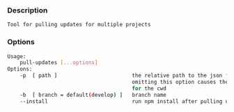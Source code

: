 ### Description
    Tool for pulling updates for multiple projects

### Options
```bash
Usage: 
    pull-updates [...options]
Options:
    -p  [ path ]                        the relative path to the json file with projects list.
                                        omitting this option causes the script to only pull updates
                                        for the cwd
    -b  [ branch = default(develop) ]   branch name
    --install                           run npm install after pulling updates
```
